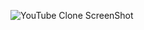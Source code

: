 
![YouTube Clone ScreenShot](https://user-images.githubusercontent.com/89651714/142479752-c94e051e-26f9-44b7-af4e-08832bcadbfa.PNG)
